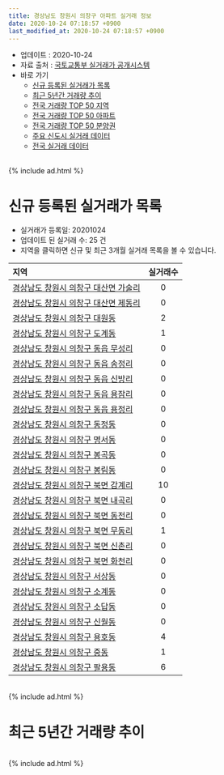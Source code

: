 ```yaml
---
title: 경상남도 창원시 의창구 아파트 실거래 정보
date: 2020-10-24 07:18:57 +0900
last_modified_at: 2020-10-24 07:18:57 +0900
---
```


* 업데이트 : 2020-10-24
* 자료 출처 : [국토교통부 실거래가 공개시스템](http://rt.molit.go.kr)
* 바로 가기
    * [신규 등록된 실거래가 목록](#신규-등록된-실거래가-목록)
    * [최근 5년간 거래량 추이](#최근-5년간-거래량-추이)
    * [전국 거래량 TOP 50 지역](https://inasie.github.io/apt-trade-info/최근-3개월-전국에서-가장-거래가-많이-발생한-지역)
    * [전국 거래량 TOP 50 아파트](https://inasie.github.io/apt-trade-info/최근-3개월-전국에서-가장-거래가-많이-발생한-아파트)
    * [전국 거래량 TOP 50 분양권](https://inasie.github.io/apt-trade-info/최근-3개월-전국에서-가장-거래가-많이-발생한-분양권)
    * [주요 신도시 실거래 데이터](https://inasie.github.io/apt-trade-info/주요-신도시)
    * [전국 실거래 데이터](https://inasie.github.io/apt-trade-info/전국)

<br>
{% include ad.html %}
<br>

# 신규 등록된 실거래가 목록
* 실거래가 등록일: 20201024
* 업데이트 된 실거래 수: 25 건
* 지역을 클릭하면 신규 및 최근 3개월 실거래 목록을 볼 수 있습니다.


|지역|실거래수|
|:---|:---:|
|[경상남도 창원시 의창구 대산면 가술리](https://inasie.github.io/apt-trade-info/경상남도-창원시-의창구-대산면-가술리)|0|
|[경상남도 창원시 의창구 대산면 제동리](https://inasie.github.io/apt-trade-info/경상남도-창원시-의창구-대산면-제동리)|0|
|[경상남도 창원시 의창구 대원동](https://inasie.github.io/apt-trade-info/경상남도-창원시-의창구-대원동)|2|
|[경상남도 창원시 의창구 도계동](https://inasie.github.io/apt-trade-info/경상남도-창원시-의창구-도계동)|1|
|[경상남도 창원시 의창구 동읍 무성리](https://inasie.github.io/apt-trade-info/경상남도-창원시-의창구-동읍-무성리)|0|
|[경상남도 창원시 의창구 동읍 송정리](https://inasie.github.io/apt-trade-info/경상남도-창원시-의창구-동읍-송정리)|0|
|[경상남도 창원시 의창구 동읍 신방리](https://inasie.github.io/apt-trade-info/경상남도-창원시-의창구-동읍-신방리)|0|
|[경상남도 창원시 의창구 동읍 용잠리](https://inasie.github.io/apt-trade-info/경상남도-창원시-의창구-동읍-용잠리)|0|
|[경상남도 창원시 의창구 동읍 용정리](https://inasie.github.io/apt-trade-info/경상남도-창원시-의창구-동읍-용정리)|0|
|[경상남도 창원시 의창구 동정동](https://inasie.github.io/apt-trade-info/경상남도-창원시-의창구-동정동)|0|
|[경상남도 창원시 의창구 명서동](https://inasie.github.io/apt-trade-info/경상남도-창원시-의창구-명서동)|0|
|[경상남도 창원시 의창구 봉곡동](https://inasie.github.io/apt-trade-info/경상남도-창원시-의창구-봉곡동)|0|
|[경상남도 창원시 의창구 봉림동](https://inasie.github.io/apt-trade-info/경상남도-창원시-의창구-봉림동)|0|
|[경상남도 창원시 의창구 북면 감계리](https://inasie.github.io/apt-trade-info/경상남도-창원시-의창구-북면-감계리)|10|
|[경상남도 창원시 의창구 북면 내곡리](https://inasie.github.io/apt-trade-info/경상남도-창원시-의창구-북면-내곡리)|0|
|[경상남도 창원시 의창구 북면 동전리](https://inasie.github.io/apt-trade-info/경상남도-창원시-의창구-북면-동전리)|0|
|[경상남도 창원시 의창구 북면 무동리](https://inasie.github.io/apt-trade-info/경상남도-창원시-의창구-북면-무동리)|1|
|[경상남도 창원시 의창구 북면 신촌리](https://inasie.github.io/apt-trade-info/경상남도-창원시-의창구-북면-신촌리)|0|
|[경상남도 창원시 의창구 북면 화천리](https://inasie.github.io/apt-trade-info/경상남도-창원시-의창구-북면-화천리)|0|
|[경상남도 창원시 의창구 서상동](https://inasie.github.io/apt-trade-info/경상남도-창원시-의창구-서상동)|0|
|[경상남도 창원시 의창구 소계동](https://inasie.github.io/apt-trade-info/경상남도-창원시-의창구-소계동)|0|
|[경상남도 창원시 의창구 소답동](https://inasie.github.io/apt-trade-info/경상남도-창원시-의창구-소답동)|0|
|[경상남도 창원시 의창구 신월동](https://inasie.github.io/apt-trade-info/경상남도-창원시-의창구-신월동)|0|
|[경상남도 창원시 의창구 용호동](https://inasie.github.io/apt-trade-info/경상남도-창원시-의창구-용호동)|4|
|[경상남도 창원시 의창구 중동](https://inasie.github.io/apt-trade-info/경상남도-창원시-의창구-중동)|1|
|[경상남도 창원시 의창구 팔용동](https://inasie.github.io/apt-trade-info/경상남도-창원시-의창구-팔용동)|6|


<br>
{% include ad.html %}
<br>

# 최근 5년간 거래량 추이


<div style="width:100%;">
    <canvas id="deal_progress" height="200"></canvas>
</div>

<script>
new Chart(document.getElementById("deal_progress"), {
    type: 'line',
    data: {
        labels: ['201510','201511','201512','201601','201602','201603','201604','201605','201606','201607','201608','201609','201610','201611','201612','201701','201702','201703','201704','201705','201706','201707','201708','201709','201710','201711','201712','201801','201802','201803','201804','201805','201806','201807','201808','201809','201810','201811','201812','201901','201902','201903','201904','201905','201906','201907','201908','201909','201910','201911','201912','202001','202002','202003','202004','202005','202006','202007','202008','202009','202010'],
        datasets: [{
            label: '매매',
            pointRadius: 1,
            data: [236, 154, 91, 95, 72, 112, 123, 100, 86, 117, 98, 114, 150, 129, 89, 82, 90, 104, 81, 69, 103, 107, 78, 92, 71, 74, 88, 197, 150, 184, 107, 131, 93, 86, 119, 155, 227, 159, 130, 188, 263, 273, 245, 227, 224, 341, 276, 263, 654, 791, 378, 316, 334, 193, 230, 372, 818, 427, 214, 290, 104],
            borderColor: "rgba(255, 201, 14, 1)",
            backgroundColor: "rgba(255, 201, 14, 0.5)",
            fill: false,
            lineTension: 0
        },{
            label: '전월세',
            pointRadius: 1,
            data: [149, 186, 127, 195, 146, 153, 160, 140, 130, 104, 133, 131, 198, 186, 147, 171, 217, 187, 172, 185, 197, 226, 201, 241, 200, 266, 240, 277, 221, 276, 265, 243, 185, 201, 155, 147, 211, 205, 232, 281, 210, 271, 246, 238, 259, 278, 288, 230, 276, 318, 316, 412, 462, 316, 409, 407, 344, 346, 282, 179, 105],
            borderColor: "rgba(0, 141, 185, 1)",
            backgroundColor: "rgba(0, 141, 185, 0.5)",
            fill: false,
            lineTension: 0
        }
        ]
    },
    options: {
        responsive: true,
        title: {
            display: false
        },
        tooltips: {
            mode: 'index',
            intersect: false
        },
        hover: {
            mode: 'nearest',
            intersect: true
        },
        scales: {
            xAxes: [{
                display: true,
                scaleLabel: {
                    display: true,
                    labelString: '년/월'
                }
            }],
            yAxes: [{
                display: true,
                ticks: {
                    suggestedMin: 0,
                },
                scaleLabel: {
                    display: true,
                    labelString: '실거래 수'
                }
            }]
        }
    }
});

</script>


<br>
{% include ad.html %}
<br>

